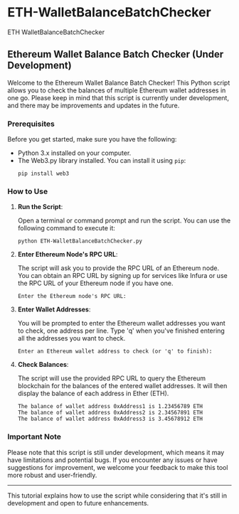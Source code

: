 # ETH-WalletBalanceBatchChecker
ETH WalletBalanceBatchChecker

## Ethereum Wallet Balance Batch Checker (Under Development)

Welcome to the Ethereum Wallet Balance Batch Checker! This Python script allows you to check the balances of multiple Ethereum wallet addresses in one go. Please keep in mind that this script is currently under development, and there may be improvements and updates in the future.

### Prerequisites

Before you get started, make sure you have the following:

- Python 3.x installed on your computer.
- The Web3.py library installed. You can install it using `pip`:
  ```
  pip install web3
  ```

### How to Use

1. **Run the Script**:

   Open a terminal or command prompt and run the script. You can use the following command to execute it:

   ```
   python ETH-WalletBalanceBatchChecker.py
   ```

2. **Enter Ethereum Node's RPC URL**:

   The script will ask you to provide the RPC URL of an Ethereum node. You can obtain an RPC URL by signing up for services like Infura or use the RPC URL of your Ethereum node if you have one.

   ```
   Enter the Ethereum node's RPC URL:
   ```

3. **Enter Wallet Addresses**:

   You will be prompted to enter the Ethereum wallet addresses you want to check, one address per line. Type 'q' when you've finished entering all the addresses you want to check.

   ```
   Enter an Ethereum wallet address to check (or 'q' to finish):
   ```

4. **Check Balances**:

   The script will use the provided RPC URL to query the Ethereum blockchain for the balances of the entered wallet addresses. It will then display the balance of each address in Ether (ETH).

   ```
   The balance of wallet address 0xAddress1 is 1.23456789 ETH
   The balance of wallet address 0xAddress2 is 2.34567891 ETH
   The balance of wallet address 0xAddress3 is 3.45678912 ETH
   ```

### Important Note

Please note that this script is still under development, which means it may have limitations and potential bugs. If you encounter any issues or have suggestions for improvement, we welcome your feedback to make this tool more robust and user-friendly.

---

This tutorial explains how to use the script while considering that it's still in development and open to future enhancements.

